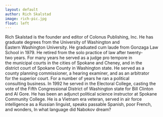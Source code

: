 ```yaml
---
layout: default
author: Rich Skalstad
image: rich-pic.jpg
float: left
---
```

Rich Skalstad is the founder and editor of Colonus Publishing, Inc. He has graduate degrees from the University of Washington and Eastern Washington University. He graduated cum laude from Gonzaga Law School in 1979. He retired from the solo practice of law after twenty-two years. For many years he served as a judge pro tempore in the municipal courts in the cities of Spokane and Cheney, and in the district court of Spokane County in Washington state. He served as a county planning commissioner, a hearing examiner, and as an arbitrator for the superior court. For a number of years he ran a political consulting business. In 1992 he served in the Electoral College, casting the vote of the Fifth Congressional District of Washington state for Bill Clinton and Al Gore. He has been an adjunct political science instructor at Spokane Community College. He is a Vietnam era veteran, served in air force intelligence as a Russian linguist, speaks passable Spanish, poor French, and wonders, In what language did Nabokov dream?
